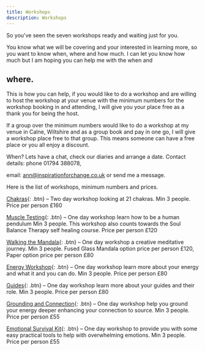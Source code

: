 ```yaml
---
title: Workshops
description: Workshops
---
```

So you've seen the seven workshops ready and waiting just for you.

You know what we will be covering and your interested in learning more, so you want to know when,
where and how much. I can let you know how much but I am hoping you can help me with the when and
## where.

This is how you can help, if you would like to do a workshop and are willing to host the workshop at your
venue with the minimum numbers for the workshop booking in and attending, I will give you your place
free as a thank you for being the host.

If a group over the minimum numbers would like to do a workshop at my venue in Calne, Wiltshire and
as a group book and pay in one go, I will give a workshop place free to that group. This means someone
can have a free place or you all enjoy a discount.

When? Lets have a chat, check our diaries and arrange a date. Contact details: phone 01794 388078,

email: ann@inspirationforchange.co.uk or send me a message.

Here is the list of workshops, minimum numbers and prices.

[Chakras](){: .btn} – Two day workshop looking at 21 chakras. Min 3 people. Price per person £160

[Muscle Testing](){: .btn} – One day workshop learn how to be a human pendulum Min 3 people. This workshop
also counts towards the Soul Balance Therapy self healing course. Price per person £120

[Walking the Mandala](){: .btn} – One day workshop a creative meditative journey. Min 3 people. Fused Glass
Mandala option price per person £120, Paper option price per person £80

[Energy Workshop](){: .btn} – One day workshop learn more about your energy and what it and you can do. Min 3
people. Price per person £80

[Guides](){: .btn} – One day workshop learn more about your guides and their role. Min 3 people. Price per person
£80

[Grounding and Connection](){: .btn} – One day workshop help you ground your energy deeper enhancing your
connection to source. Min 3 people. Price per person £55

[Emotional Survival Kit](){: .btn} – One day workshop to provide you with some easy practical tools to help with
overwhelming emotions. Min 3 people. Price per person £55

